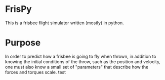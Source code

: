 # FrisPy
This is a frisbee flight simulator written (mostly) in python.

# Purpose
In order to predict how a frisbee is going to fly when thrown, in addition to knowing the initial conditions of the throw, such as the position and velocity, one must also know a small set of "parameters" that describe how the forces and torques scale.
test
